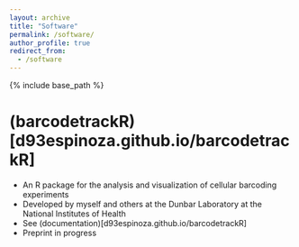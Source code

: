 ```yaml
---
layout: archive
title: "Software"
permalink: /software/
author_profile: true
redirect_from:
  - /software
---
```


{% include base_path %}

(barcodetrackR)[d93espinoza.github.io/barcodetrackR]
======
* An R package for the analysis and visualization of cellular barcoding experiments
* Developed by myself and others at the Dunbar Laboratory at the National Institutes of Health
* See (documentation)[d93espinoza.github.io/barcodetrackR]
* Preprint in progress

